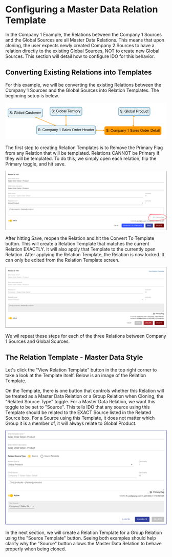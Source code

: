 # Configuring a Master Data Relation Template

In the Company 1 Example, the Relations between the Company 1 Sources and the Global Sources are all Master Data Relations. This means that upon cloning, the user expects newly created Company 2 Sources to have a relation directly to the existing Global Sources, NOT to create new Global Sources. This section will detail how to configure IDO for this behavior.

## Converting Existing Relations into Templates

For this example, we will be converting the existing Relations between the Company 1 Sources and the Global Sources into Relation Templates. The beginning setup is below.

![Beginning Setup](<../../../.gitbook/assets/image (399) (1) (1).png>)

The first step to creating Relation Templates is to Remove the Primary Flag from any Relation that will be templated. Relations CANNOT be Primary if they will be templated. To do this, we simply open each relation, flip the Primary toggle, and hit save.&#x20;

![De-primary the Relation](<../../../.gitbook/assets/image (398) (1) (1).png>)

After hitting Save, reopen the Relation and hit the Convert To Template button. This will create a Relation Template that matches the current Relation EXACTLY. It will also apply that Template to the currently open Relation. After applying the Relation Template, the Relation is now locked. It can only be edited from the Relation Template screen.

![A locked Relation associated with a Template](<../../../.gitbook/assets/image (380) (1) (1).png>)

We wil repeat these steps for each of the three Relations between Company 1 Sources and Global Sources.&#x20;

## The Relation Template - Master Data Style

Let's click the "View Relation Template" button in the top right corner to take a look at the Template itself. Below is an image of the Relation Template.&#x20;

On the Template, there is one button that controls whether this Relation will be treated as a Master Data Relation or a Group Relation when Cloning, the "Related Source Type" toggle. For a Master Data Relation, we want this toggle to be set to "Source". This tells IDO that any source using this Template should be related to the EXACT Source listed in the Related Source box. For a Source using this Template, it does not matter which Group it is a member of, it will always relate to Global Product.

![A Master Data Style Relation Template](<../../../.gitbook/assets/image (396) (1) (1).png>)

In the next section, we will create a Relation Template for a Group Relation using the "Source Template" button. Seeing both examples should help clarify why the "Source" button allows the Master Data Relation to behave properly when being cloned.
